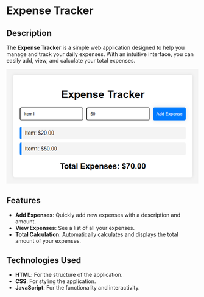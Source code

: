 # Expense Tracker

## Description

The **Expense Tracker** is a simple web application designed to help you manage and track your daily expenses. With an intuitive interface, you can easily add, view, and calculate your total expenses.

<p align="center">
  <img src="https://github.com/Kushanz7/Expense-Tracker/blob/main/View.png?raw=true" alt="image alt">
</p>

## Features

- **Add Expenses**: Quickly add new expenses with a description and amount.
- **View Expenses**: See a list of all your expenses.
- **Total Calculation**: Automatically calculates and displays the total amount of your expenses.

## Technologies Used

- **HTML**: For the structure of the application.
- **CSS**: For styling the application.
- **JavaScript**: For the functionality and interactivity.
